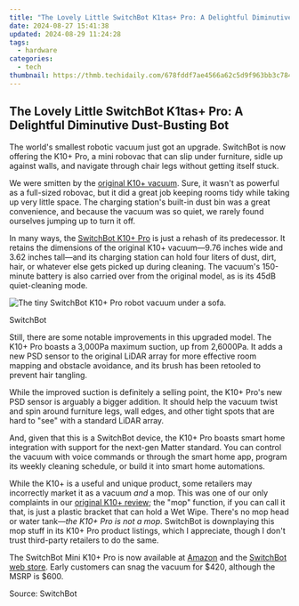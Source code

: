 ```yaml
---
title: "The Lovely Little SwitchBot K1tas+ Pro: A Delightful Diminutive Dust-Busting Bot"
date: 2024-08-27 15:41:38
updated: 2024-08-29 11:24:28
tags:
  - hardware
categories:
  - tech
thumbnail: https://thmb.techidaily.com/678fddf7ae4566a62c5d9f963bb3c78467acea0fb81bb49e5d9d8fec87876404.jpeg
---
```


## The Lovely Little SwitchBot K1tas+ Pro: A Delightful Diminutive Dust-Busting Bot

The world's smallest robotic vacuum just got an upgrade. SwitchBot is now offering the K10+ Pro, a mini robovac that can slip under furniture, sidle up against walls, and navigate through chair legs without getting itself stuck.

 We were smitten by the [original K10+ vacuum](https://iphone-unlock.techidaily.com/in-2024-apple-iphone-14-plus-backup-password-never-set-but-still-asking-heres-the-fix-drfone-by-drfone-ios/). Sure, it wasn't as powerful as a full-sized robovac, but it did a great job keeping rooms tidy while taking up very little space. The charging station's built-in dust bin was a great convenience, and because the vacuum was so quiet, we rarely found ourselves jumping up to turn it off.

 In many ways, the [SwitchBot K10+ Pro](https://www.amazon.com/dp/B0D7W3N7H6?tag=hotoge-20&ascsubtag=UUhtgUeUpU2004832&asc%5Frefurl=https%3A%2F%2Fwww.howtogeek.com%2Fswitchbot-k10-plus-pro-launch%2F&asc%5Fcampaign=Short-Term) is just a rehash of its predecessor. It retains the dimensions of the original K10+ vacuum—9.76 inches wide and 3.62 inches tall—and its charging station can hold four liters of dust, dirt, hair, or whatever else gets picked up during cleaning. The vacuum's 150-minute battery is also carried over from the original model, as is its 45dB quiet-cleaning mode.

![The tiny SwitchBot K10+ Pro robot vacuum under a sofa.](https://static1.howtogeekimages.com/wordpress/wp-content/uploads/2024/08/19.jpg) 

SwitchBot

 Still, there are some notable improvements in this upgraded model. The K10+ Pro boasts a 3,000Pa maximum suction, up from 2,6000Pa. It adds a new PSD sensor to the original LiDAR array for more effective room mapping and obstacle avoidance, and its brush has been retooled to prevent hair tangling.

 While the improved suction is definitely a selling point, the K10+ Pro's new PSD sensor is arguably a bigger addition. It should help the vacuum twist and spin around furniture legs, wall edges, and other tight spots that are hard to "see" with a standard LiDAR array.

 And, given that this is a SwitchBot device, the K10+ Pro boasts smart home integration with support for the next-gen Matter standard. You can control the vacuum with voice commands or through the smart home app, program its weekly cleaning schedule, or build it into smart home automations.

 While the K10+ is a useful and unique product, some retailers may incorrectly market it as a vacuum _and_ a mop. This was one of our only complaints in our [original K10+ review](https://iphone-unlock.techidaily.com/in-2024-apple-iphone-14-plus-backup-password-never-set-but-still-asking-heres-the-fix-drfone-by-drfone-ios/); the "mop" function, if you can call it that, is just a plastic bracket that can hold a Wet Wipe. There's no mop head or water tank—_the K10+ Pro is not a mop_. SwitchBot is downplaying this mop stuff in its K10+ Pro product listings, which I appreciate, though I don't trust third-party retailers to do the same.

 The SwitchBot Mini K10+ Pro is now available at [Amazon](https://www.amazon.com/dp/B0D7W3N7H6?tag=hotoge-20&ascsubtag=UUhtgUeUpU2004832&asc%5Frefurl=https%3A%2F%2Fwww.howtogeek.com%2Fswitchbot-k10-plus-pro-launch%2F&asc%5Fcampaign=Short-Term) and the [SwitchBot web store](https://www.anrdoezrs.net/links/3607085/type/dlg/sid/UUhtgUeUpU2004832/https://www.switch-bot.com/pages/switchbot-mini-robot-vacuum-k10-pro). Early customers can snag the vacuum for $420, although the MSRP is $600.

 Source: SwitchBot

<ins class="adsbygoogle"
     style="display:block"
     data-ad-format="autorelaxed"
     data-ad-client="ca-pub-7571918770474297"
     data-ad-slot="1223367746"></ins>



<ins class="adsbygoogle"
     style="display:block"
     data-ad-client="ca-pub-7571918770474297"
     data-ad-slot="8358498916"
     data-ad-format="auto"
     data-full-width-responsive="true"></ins>
